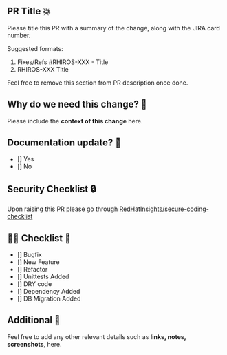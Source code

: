 ## PR Title :boom:

Please title this PR with a summary of the change, along with the JIRA card number.

Suggested formats: 

1. Fixes/Refs #RHIROS-XXX - Title
2. RHIROS-XXX Title 

Feel free to remove this section from PR description once done.

## Why do we need this change? :thought_balloon:

Please include the __context of this change__ here.

## Documentation update? :memo:

- [] Yes
- [] No

## Security Checklist :lock:

Upon raising this PR please go through [RedHatInsights/secure-coding-checklist](https://github.com/RedHatInsights/secure-coding-checklist)

## :guardsman: Checklist :dart:

- [] Bugfix
- [] New Feature
- [] Refactor
- [] Unittests Added
- [] DRY code
- [] Dependency Added
- [] DB Migration Added

## Additional :mega:

Feel free to add any other relevant details such as __links, notes, screenshots__, here.

